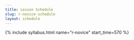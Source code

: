 ```yaml
---
title: Lesson Schedule
slug: r-novice-schedule
layout: schedule
---
```

{% include syllabus.html  name="r-novice" start_time=570 %}